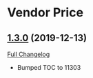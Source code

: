 # Vendor Price

## [1.3.0](https://github.com/ketho-wow/VendorPrice/tree/1.3.0) (2019-12-13)
[Full Changelog](https://github.com/ketho-wow/VendorPrice/compare/1.2.9...1.3.0)

- Bumped TOC to 11303  
